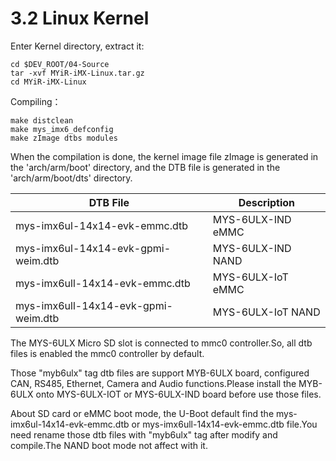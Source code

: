 # 3.2 Linux Kernel

Enter Kernel directory, extract it:

```
cd $DEV_ROOT/04-Source
tar -xvf MYiR-iMX-Linux.tar.gz
cd MYiR-iMX-Linux
```

Compiling：

```
make distclean 
make mys_imx6_defconfig
make zImage dtbs modules
```

When the compilation is done, the kernel image file zImage is generated in the 'arch/arm/boot' directory, and the DTB file is generated in the 'arch/arm/boot/dts' directory.

DTB File | Description
------- | ----
mys-imx6ul-14x14-evk-emmc.dtb | MYS-6ULX-IND eMMC
mys-imx6ul-14x14-evk-gpmi-weim.dtb | MYS-6ULX-IND NAND
mys-imx6ull-14x14-evk-emmc.dtb | MYS-6ULX-IoT eMMC
mys-imx6ull-14x14-evk-gpmi-weim.dtb | MYS-6ULX-IoT NAND

The MYS-6ULX Micro SD slot is connected to mmc0 controller.So, all dtb files is enabled the mmc0 controller by default.

Those "myb6ulx" tag dtb files are support MYB-6ULX board, configured CAN, RS485, Ethernet, Camera and Audio functions.Please install the MYB-6ULX onto MYS-6ULX-IOT or MYS-6ULX-IND board before use those files.

About SD card or eMMC boot mode, the U-Boot default find the mys-imx6ul-14x14-evk-emmc.dtb or mys-imx6ull-14x14-evk-emmc.dtb file.You need rename those dtb files with "myb6ulx" tag after modify and compile.The NAND boot mode not affect with it.
